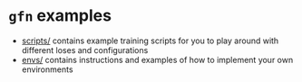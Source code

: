 # `gfn` examples

* [scripts/](./scripts/) contains example training scripts for you to play around with different loses and configurations
* [envs/](./envs/) contains instructions and examples of how to implement your own environments
